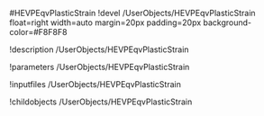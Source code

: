 <!-- MOOSE Object Documentation Stub: Remove this when content is added. -->
#HEVPEqvPlasticStrain
!devel /UserObjects/HEVPEqvPlasticStrain float=right width=auto margin=20px padding=20px background-color=#F8F8F8

!description /UserObjects/HEVPEqvPlasticStrain

!parameters /UserObjects/HEVPEqvPlasticStrain

!inputfiles /UserObjects/HEVPEqvPlasticStrain

!childobjects /UserObjects/HEVPEqvPlasticStrain
